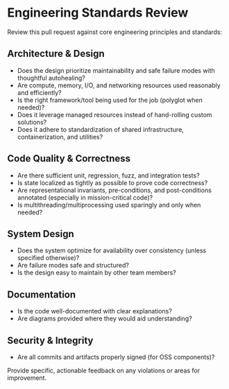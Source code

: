 # Engineering Standards Review

Review this pull request against core engineering principles and standards:

## Architecture & Design
- Does the design prioritize maintainability and safe failure modes with thoughtful autohealing?
- Are compute, memory, I/O, and networking resources used reasonably and efficiently?
- Is the right framework/tool being used for the job (polyglot when needed)?
- Does it leverage managed resources instead of hand-rolling custom solutions?
- Does it adhere to standardization of shared infrastructure, containerization, and utilities?

## Code Quality & Correctness
- Are there sufficient unit, regression, fuzz, and integration tests?
- Is state localized as tightly as possible to prove code correctness?
- Are representational invariants, pre-conditions, and post-conditions annotated (especially in mission-critical code)?
- Is multithreading/multiprocessing used sparingly and only when needed?

## System Design
- Does the system optimize for availability over consistency (unless specified otherwise)?
- Are failure modes safe and structured?
- Is the design easy to maintain by other team members?

## Documentation
- Is the code well-documented with clear explanations?
- Are diagrams provided where they would aid understanding?

## Security & Integrity
- Are all commits and artifacts properly signed (for OSS components)?

Provide specific, actionable feedback on any violations or areas for improvement.

